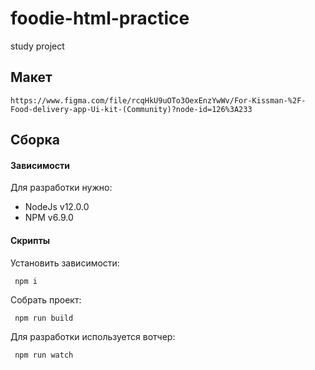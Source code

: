 # foodie-html-practice
study project

## Макет
```
https://www.figma.com/file/rcqHkU9uOTo3OexEnzYwWv/For-Kissman-%2F-Food-delivery-app-Ui-kit-(Community)?node-id=126%3A233
```

## Сборка

#### Зависимости

Для разработки нужно:

- NodeJs v12.0.0
- NPM v6.9.0

#### Скрипты

Установить зависимости:

```
 npm i
```

Собрать проект:

```
 npm run build
```

Для разработки используется вотчер:

```
 npm run watch
```

